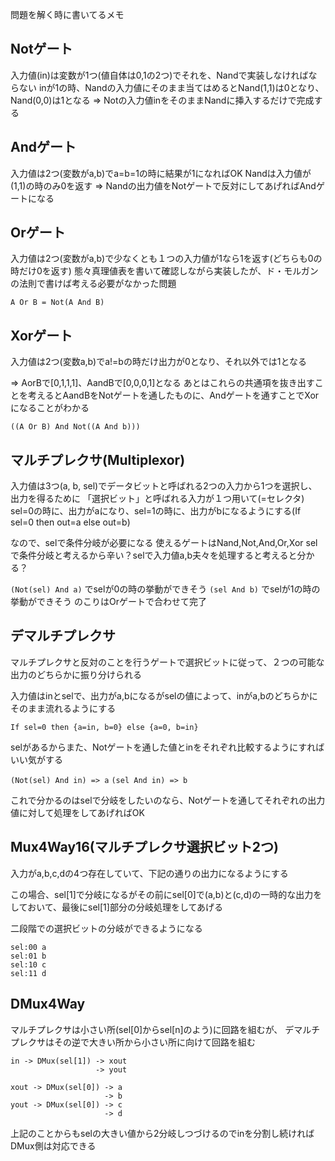 問題を解く時に書いてるメモ

## Notゲート
入力値(in)は変数が1つ(値自体は0,1の2つ)でそれを、Nandで実装しなければならない
inが1の時、Nandの入力値にそのまま当てはめるとNand(1,1)は0となり、Nand(0,0)は1となる
=> Notの入力値inをそのままNandに挿入するだけで完成する

## Andゲート
入力値は2つ(変数がa,b)でa=b=1の時に結果が1になればOK
Nandは入力値が(1,1)の時のみ0を返す
=> Nandの出力値をNotゲートで反対にしてあげればAndゲートになる

## Orゲート
入力値は2つ(変数がa,b)で少なくとも１つの入力値が1なら1を返す(どちらも0の時だけ0を返す)
態々真理値表を書いて確認しながら実装したが、ド・モルガンの法則で書けば考える必要がなかった問題
```
A Or B = Not(A And B)
```

## Xorゲート
入力値は2つ(変数a,b)でa!=bの時だけ出力が0となり、それ以外では1となる

=> AorBで[0,1,1,1]、AandBで[0,0,0,1]となる
あとはこれらの共通項を抜き出すことを考えるとAandBをNotゲートを通したものに、Andゲートを通すことでXorになることがわかる

```
((A Or B) And Not((A And b)))
```

## マルチプレクサ(Multiplexor)
入力値は3つ(a, b, sel)でデータビットと呼ばれる2つの入力から1つを選択し、出力を得るために
「選択ビット」と呼ばれる入力が１つ用いて(=セレクタ)
sel=0の時に、出力がaになり、sel=1の時に、出力がbになるようにする(If sel=0 then out=a else out=b)

なので、selで条件分岐が必要になる
使えるゲートはNand,Not,And,Or,Xor
selで条件分岐と考えるから辛い？selで入力値a,b夫々を処理すると考えると分かる？

`(Not(sel) And a)` でselが0の時の挙動ができそう
`(sel And b)` でselが1の時の挙動ができそう
のこりはOrゲートで合わせて完了

## デマルチプレクサ
マルチプレクサと反対のことを行うゲートで選択ビットに従って、２つの可能な出力のどちらかに振り分けられる

入力値はinとselで、出力がa,bになるがselの値によって、inがa,bのどちらかにそのまま流れるようにする

`If sel=0 then {a=in, b=0} else {a=0, b=in}`

selがあるからまた、Notゲートを通した値とinをそれぞれ比較するようにすればいい気がする

`(Not(sel) And in) => a`
`(sel And in) => b`

これで分かるのはselで分岐をしたいのなら、Notゲートを通してそれぞれの出力値に対して処理をしてあげればOK

## Mux4Way16(マルチプレクサ選択ビット2つ)

入力がa,b,c,dの4つ存在していて、下記の通りの出力になるようにする

この場合、sel[1]で分岐になるがその前にsel[0]で(a,b)と(c,d)の一時的な出力をしておいて、最後にsel[1]部分の分岐処理をしてあげる

二段階での選択ビットの分岐ができるようになる

```
sel:00 a
sel:01 b
sel:10 c
sel:11 d
```

## DMux4Way
マルチプレクサは小さい所(sel[0]からsel[n]のよう)に回路を組むが、
デマルチプレクサはその逆で大きい所から小さい所に向けて回路を組む

```
in -> DMux(sel[1]) -> xout
                   -> yout

xout -> DMux(sel[0]) -> a
                     -> b
yout -> DMux(sel[0]) -> c
                     -> d
```

上記のことからもselの大きい値から2分岐しつづけるのでinを分割し続ければDMux側は対応できる
